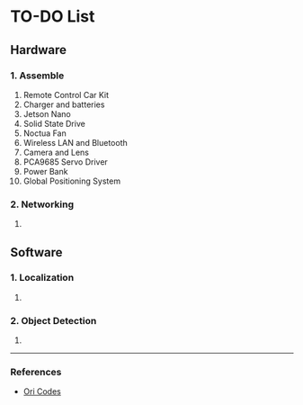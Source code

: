 # TO-DO List

## Hardware

### 1. Assemble

1) Remote Control Car Kit
2) Charger and batteries
3) Jetson Nano
4) Solid State Drive
5) Noctua Fan
6) Wireless LAN and Bluetooth
7) Camera and Lens
8) PCA9685 Servo Driver
9) Power Bank
10) Global Positioning System

### 2. Networking

1)

## Software

### 1. Localization

1)

### 2. Object Detection

1)

----

### References
- [Ori Codes](https://ori.codes/software/kernel-hacking/)

